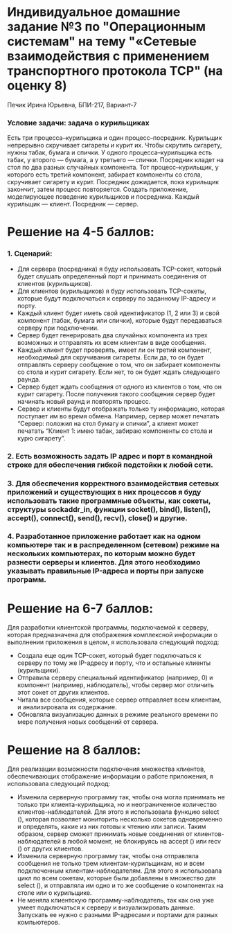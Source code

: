 # Индивидуальное домашние задание №3 по "Операционным системам" на тему "«Сетевые взаимодействия с применением транспортного протокола TCP" (на оценку 8)
Печик Ирина Юрьевна, БПИ-217, Вариант-7
### Условие задачи: задача о курильщиках
Есть три процесса–курильщика и один
процесс–посредник. Курильщик непрерывно скручивает сигареты
и курит их. Чтобы скрутить сигарету, нужны табак, бумага и спички. У одного процесса–курильщика есть табак, у второго — бумага, а у третьего — спички. Посредник кладет на стол по два разных случайных компонента. Тот процесс–курильщик, у которого
есть третий компонент, забирает компоненты со стола, скручивает
сигарету и курит. Посредник дожидается, пока курильщик закончит, затем процесс повторяется. Создать приложение, моделирующее поведение курильщиков и посредника. Каждый
курильщик — клиент. Посредник — сервер.
# Решение на 4-5 баллов:
### 1. Сценарий:
  * Для сервера (посредника) я буду использовать TCP-сокет, который будет слушать определенный порт и принимать соединения от клиентов (курильщиков).
  * Для клиентов (курильщиков) я буду использовать TCP-сокеты, которые будут подключаться к серверу по заданному IP-адресу и порту.
  * Каждый клиент будет иметь свой идентификатор (1, 2 или 3) и свой компонент (табак, бумага или спички), которые будут передаваться серверу при подключении.
  * Сервер будет генерировать два случайных компонента из трех возможных и отправлять их всем клиентам в виде сообщения.
  * Каждый клиент будет проверять, имеет ли он третий компонент, необходимый для скручивания сигареты. Если да, то он будет отправлять серверу сообщение о том, что он забирает компоненты со стола и курит сигарету. Если нет, то он будет ждать следующего раунда.
  * Сервер будет ждать сообщения от одного из клиентов о том, что он курит сигарету. После получения такого сообщения сервер будет начинать новый раунд и повторять процесс.
  * Сервер и клиенты будут отображать только ту информацию, которая поступает им во время обмена. Например, сервер может печатать “Сервер: положил на стол бумагу и спички”, а клиент может печатать “Клиент 1: имею табак, забираю компоненты со стола и курю сигарету”.
### 2. Есть возможность задать IP адрес и порт в командной строке для обеспечения гибкой подстойки к любой сети.
### 3. Для обеспечения корректного взаимодействия сетевых приложений и существующих в них процессов я буду использовать такие программные объекты, как сокеты, структуры sockaddr_in, функции socket(), bind(), listen(), accept(), connect(), send(), recv(), close() и другие.
### 4. Разработанное приложение работает как на одном компьютере так и в распределенном (сетевом) режиме на нескольких компьютерах, по которым можно будет разнести серверы и клиентов. Для этого необходимо указывать правильные IP-адреса и порты при запуске программ.
# Решение на 6-7 баллов:
Для разработки клиентской программы, подключаемой к серверу, которая предназначена для отображения комплексной информации о выполнении приложения в целом, я использовала следующий подход:
  * Создала еще один TCP-сокет, который будет подключаться к серверу по тому же IP-адресу и порту, что и остальные клиенты (курильщики).
  * Отправила серверу специальный идентификатор (например, 0) и компонент (например, наблюдатель), чтобы сервер мог отличить этот сокет от других клиентов.
  * Читала все сообщения, которые сервер отправляет всем клиентам, и анализировала их содержание.
  * Обновляла визуализацию данных в режиме реального времени по мере получения новых сообщений от сервера.
# Решение на 8 баллов:
Для реализации возможности подключения множества клиентов, обеспечивающих отображение информации о работе приложения, я использовала следующий подход:
  * Изменила серверную программу так, чтобы она могла принимать не только три клиента-курильщика, но и неограниченное количество клиентов-наблюдателей. Для этого я использовала функцию select (), которая позволяет мониторить несколько сокетов одновременно и определять, какие из них готовы к чтению или записи. Таким образом, сервер сможет принимать новые соединения от клиентов-наблюдателей в любой момент, не блокируясь на accept () или recv () от других клиентов.
  * Изменила серверную программу так, чтобы она отправляла сообщения не только трем клиентам-курильщикам, но и всем подключенным клиентам-наблюдателям. Для этого я использовала цикл по всем сокетам, которые были добавлены в множество для select (), и отправляла им одно и то же сообщение о компонентах на столе или о курильщике.
  * Не меняла клиентскую программу-наблюдатель, так как она уже умеет подключаться к серверу и визуализировать данные. Запускать ее нужно с разными IP-адресами и портами для разных компьютеров.
